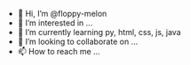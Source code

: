 - 👋 Hi, I’m @floppy-melon
- 👀 I’m interested in ...
- 🌱 I’m currently learning py, html, css, js, java
- 💞️ I’m looking to collaborate on ...
- 📫 How to reach me ...

<!---
floppy-melon/floppy-melon is a ✨ special ✨ repository because its `README.md` (this file) appears on your GitHub profile.
You can click the Preview link to take a look at your changes.
--->
